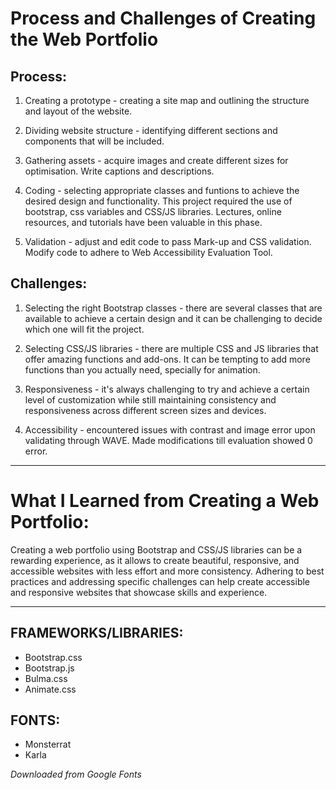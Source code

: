 # Process and Challenges of Creating the Web Portfolio

## Process:

1. Creating a prototype - creating a site map and outlining the structure and layout of the website. 

2. Dividing website structure - identifying different sections and components that will be included.

3. Gathering assets - acquire images and create different sizes for optimisation. Write captions and descriptions.

4. Coding - selecting appropriate classes and funtions to achieve the desired design and functionality. This project required the use of bootstrap, css variables and CSS/JS libraries. Lectures, online resources, and tutorials have been valuable in this phase. 

5. Validation - adjust and edit code to pass Mark-up and CSS validation. Modify code to adhere to Web Accessibility Evaluation Tool.


## Challenges:

1. Selecting the right Bootstrap classes - there are several classes that are available to achieve a certain design and it can be challenging to decide which one will fit the project.

2. Selecting CSS/JS libraries - there are multiple CSS and JS libraries that offer amazing functions and add-ons. It can be tempting to add more functions than you actually need, specially for animation.

3. Responsiveness - it's always challenging to try and achieve a certain level of customization while still maintaining consistency and responsiveness across different screen sizes and devices. 

4. Accessibility - encountered issues with contrast and image error upon validating through WAVE. Made modifications till evaluation showed 0 error.

-----------------------------------------------------------------------------------------------

# What I Learned from Creating a Web Portfolio:

Creating a web portfolio using Bootstrap and CSS/JS libraries can be a rewarding experience, as it allows to create beautiful, responsive, and accessible websites with less effort and more consistency. Adhering to best practices and addressing specific challenges can help create accessible and responsive websites that showcase skills and experience.

-----------------------------------------------------------------------------------------------

## FRAMEWORKS/LIBRARIES:

- Bootstrap.css <br>
- Bootstrap.js <br>
- Bulma.css <br>
- Animate.css <br>


## FONTS:

- Monsterrat  <br>
- Karla  <br>

*Downloaded from Google Fonts*






